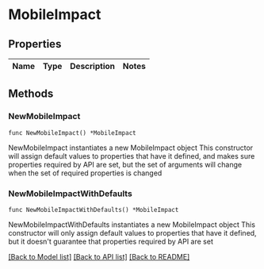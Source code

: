 # MobileImpact

## Properties

Name | Type | Description | Notes
------------ | ------------- | ------------- | -------------

## Methods

### NewMobileImpact

`func NewMobileImpact() *MobileImpact`

NewMobileImpact instantiates a new MobileImpact object
This constructor will assign default values to properties that have it defined,
and makes sure properties required by API are set, but the set of arguments
will change when the set of required properties is changed

### NewMobileImpactWithDefaults

`func NewMobileImpactWithDefaults() *MobileImpact`

NewMobileImpactWithDefaults instantiates a new MobileImpact object
This constructor will only assign default values to properties that have it defined,
but it doesn't guarantee that properties required by API are set


[[Back to Model list]](../README.md#documentation-for-models) [[Back to API list]](../README.md#documentation-for-api-endpoints) [[Back to README]](../README.md)


